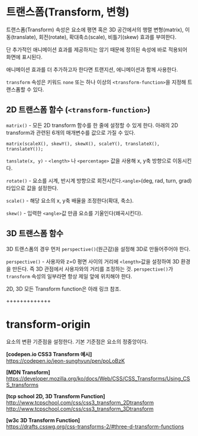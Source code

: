 # 트랜스폼(Transform, 변형)

트랜스폼(Transform) 속성은 요소에 평면 혹은 3D 공간에서의 행렬 변형(matrix), 이동(translate), 회전(rotate), 확대축소(scale), 비틀기(skew) 효과를 부여한다.

단 추가적인 애니메이션 효과를 제공하지는 않기 때문에 정의된 속성에 바로 적용되어 화면에 표시된다. 

애니메이션 효과를 더 추가하고자 한다면 트랜지션, 에니메이션과 함께 사용한다.

`transform` 속성은 키워드 `none` 또는 하나 이상의 `<transform-function>`을 지정해 트랜스폼할 수 있다.


## 2D 트랜스폼 함수 (`<transform-function>`)

`matrix()` - 모든 2D transform 함수를 한 줄에 설정할 수 있게 한다. 아래의 2D transform과 관련된 6개의 매개변수를 값으로 가질 수 있다.
```
matrix(scaleX(), skewY(), skewX(), scaleY(), translateX(), translateY());
```
`tanslate(x, y)` - `<length>` 나 `<percentage>` 값을 사용해 x, y축 방향으로 이동시킨다.

`rotate()` - 요소를 시계, 반시계 방향으로 회전시킨다.`<angle>`(deg, rad, turn, grad)타입으로 값을 설정한다.

`scale()` - 해당 요소의 x, y축 배율을 조정한다(확대, 축소).

`skew()` - 입력한 `<angle>`값 만큼 요소를 기울인다(왜곡시킨다).

## 3D 트랜스폼 함수

3D 트랜스폼의 경우 먼저 `perspective()`(원근감)을 설정해 3D로 만들어주어야 한다.


`perspective()` - 사용자와 z=0 평면 사이의 거리에 `<length>`값을 설정하여 3D 환경을 만든다. 즉 3D 관점에서 사용자와의 거리를 조정하는 것. `perspective()`가 `transform` 속성의 일부라면 항상 제일 앞에 위치해야 한다.

2D, 3D 모든 Transform function은 아래 링크 참조.

<!-- rotate3d(x,y,z,angle)
rotateX(angle)

translate3d(x,y,z)
translateX(x)

scale3d(x,y,z)
scaleZ(z)

등등... -->

+++++++++++++



# transform-origin

요소의 변환 기준점을 설정한다. 기본 기준점은 요소의 정중앙이다.





**[codepen.io CSS3 Transform 예시]** <br>
https://codepen.io/jeon-sunghyun/pen/poLoBzK

**[MDN Transform]** <br>
https://developer.mozilla.org/ko/docs/Web/CSS/CSS_Transforms/Using_CSS_transforms

**[tcp school 2D, 3D Transform Function]** <br>
http://www.tcpschool.com/css/css3_transform_2Dtransform
http://www.tcpschool.com/css/css3_transform_3Dtransform

**[w3c 3D Transform Function]** <br>
https://drafts.csswg.org/css-transforms-2/#three-d-transform-functions